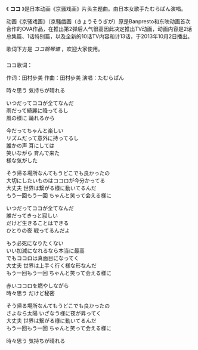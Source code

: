 

《 **ココ** 》是日本动画《京骚戏画》片头主题曲。由日本女歌手たむらぱん演唱。

  

动画《京骚戏画》（京騒戯画（きょうそうぎが）原是Banpresto和东映动画首次合作的OVA作品，在推出第2弹后人气很高因此决定推出TV动画，动画内容是2话总集篇、1话特别篇，以及全新的10话TV内容和计13话，于2013年10月2日播出。

  

歌词下方是 _ココ钢琴谱_ ，欢迎大家使用。

###  
ココ歌词：

作词：田村步美 作曲：田村步美 演唱：たむらぱん  
  
  
時々思う 気持ちが晴れる

いつだってココが全てなんだ  
雨だって綺麗に降ってるし  
風の様に 踊れるから

今だってちゃんと楽しい  
リズムだって意外に持ってるし  
誰かの声 耳にしては  
笑いながら 育んで来た  
様な気がした

そう帰る場所なんてもうどこでも良かったの  
大切にしたいものはココロが今分かってる  
大丈夫 世界は繋がる様に動いてるんだ  
もう一回もう一回 ちゃんと笑って会える様に

いつだってココが全てなんだ  
誰だってきっと寂しい  
だけど生きることはできる  
ひとりの夜 戦ってるんだよ

もう必死になりたくない  
いい加減になれるなら本当に最高  
でもココロは真面目になってく  
大丈夫 世界は上手く行く様な形なんだ  
もう一回もう一回 ちゃんと笑って会える様に

赤いココロを燃やしながら  
時々思う だけど秘密

そう帰る場所なんてもうどこでも良かったの  
さよなら太陽 いざなう様に夜が昇ってく  
大丈夫 世界は繋がる様に動いてるんだ  
もう一回もう一回 ちゃんと笑って会える様に

時々思う 気持ちが晴れる  

  

